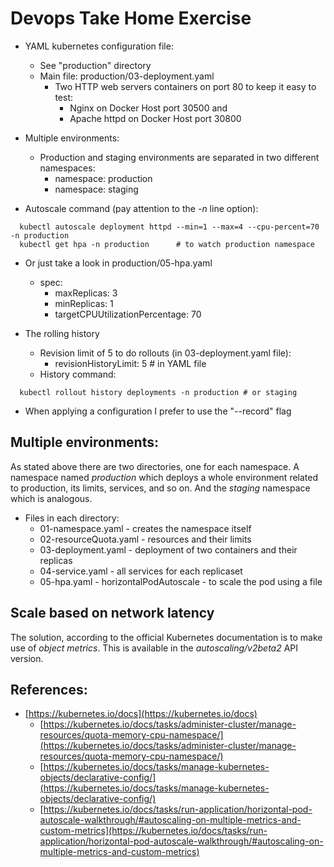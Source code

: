 # Devops Take Home Exercise

- YAML kubernetes configuration file:
  - See "production" directory
  - Main file: production/03-deployment.yaml
    - Two HTTP web servers containers on port 80 to keep it easy to test: 
      - Nginx on Docker Host port 30500 and 
      - Apache httpd on Docker Host port 30800

- Multiple environments:
  - Production and staging environments are separated in two different namespaces:
    - namespace: production
    - namespace: staging

- Autoscale command (pay attention to the *-n* line option):
```
  kubectl autoscale deployment httpd --min=1 --max=4 --cpu-percent=70 -n production
  kubectl get hpa -n production      # to watch production namespace
```
  - Or just take a look in production/05-hpa.yaml
    - spec:
      - maxReplicas: 3
      - minReplicas: 1
      - targetCPUUtilizationPercentage: 70

- The rolling history
  - Revision limit of 5 to do rollouts (in 03-deployment.yaml file): 
    - revisionHistoryLimit: 5   # in YAML file
  - History command:
```
  kubectl rollout history deployments -n production # or staging
```
  - When applying a configuration I prefer to use the "--record" flag

## Multiple environments:

As stated above there are two directories, one for each namespace. A namespace named *production* 
which deploys a whole environment related to production, its limits, services, and so on. And the
*staging* namespace which is analogous.

  - Files in each directory:
    - 01-namespace.yaml - creates the namespace itself
    - 02-resourceQuota.yaml - resources and their limits
    - 03-deployment.yaml - deployment of two containers and their replicas
    - 04-service.yaml - all services for each replicaset
    - 05-hpa.yaml - horizontalPodAutoscale - to scale the pod using a file

## Scale based on network latency

The solution, according to the official Kubernetes documentation is to make use
of _object metrics_. This is available in the *autoscaling/v2beta2* API version.

## References:

 - [https://kubernetes.io/docs](https://kubernetes.io/docs)
   - [https://kubernetes.io/docs/tasks/administer-cluster/manage-resources/quota-memory-cpu-namespace/](https://kubernetes.io/docs/tasks/administer-cluster/manage-resources/quota-memory-cpu-namespace/)
   - [https://kubernetes.io/docs/tasks/manage-kubernetes-objects/declarative-config/](https://kubernetes.io/docs/tasks/manage-kubernetes-objects/declarative-config/)
   - [https://kubernetes.io/docs/tasks/run-application/horizontal-pod-autoscale-walkthrough/#autoscaling-on-multiple-metrics-and-custom-metrics](https://kubernetes.io/docs/tasks/run-application/horizontal-pod-autoscale-walkthrough/#autoscaling-on-multiple-metrics-and-custom-metrics)
